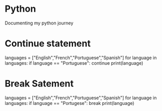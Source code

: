 # Python
Documenting my python journey
# Continue statement 
languages = ["English","French","Portuguese","Spanish"]
for language in languages:
  if language == "Portuguese":
    continue
  print(language)
  
  
# Break Satement
languages = ["English","French","Portuguese","Spanish"]
for language in languages:
  if language == "Portugese":
      break
    print(language)
